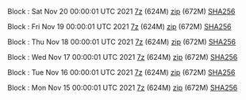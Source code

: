 Block : Sat Nov 20 00:00:01 UTC 2021 [7z](https://transfer.sh/sVNPi6/bootstrap.dat.20211120.7z) (624M) [zip](https://transfer.sh/aY18Hi/bootstrap.dat.20211120.zip) (672M) [SHA256](https://transfer.sh/2M9Kvf/sha256.txt)

Block : Fri Nov 19 00:00:01 UTC 2021 [7z](https://transfer.sh/Gonx9h/bootstrap.dat.20211119.7z) (624M) [zip](https://transfer.sh/wNOmqm/bootstrap.dat.20211119.zip) (672M) [SHA256](https://transfer.sh/j20T8V/sha256.txt)

Block : Thu Nov 18 00:00:01 UTC 2021 [7z](https://transfer.sh/JUmSKQ/bootstrap.dat.20211118.7z) (624M) [zip](https://transfer.sh/Vb25AF/bootstrap.dat.20211118.zip) (672M) [SHA256](https://transfer.sh/rom5A7/sha256.txt)

Block : Wed Nov 17 00:00:01 UTC 2021 [7z](https://transfer.sh/BMv4ck/bootstrap.dat.20211117.7z) (624M) [zip](https://transfer.sh/l87g9h/bootstrap.dat.20211117.zip) (672M) [SHA256](https://transfer.sh/JffjIz/sha256.txt)

Block : Tue Nov 16 00:00:01 UTC 2021 [7z](https://transfer.sh/1Q1hBX/bootstrap.dat.20211116.7z) (624M) [zip](https://transfer.sh/W2FpXW/bootstrap.dat.20211116.zip) (672M) [SHA256](https://transfer.sh/0jW9ei/sha256.txt)

Block : Mon Nov 15 00:00:01 UTC 2021 [7z](https://transfer.sh/MLf7Hy/bootstrap.dat.20211115.7z) (624M) [zip](https://transfer.sh/T9MP4c/bootstrap.dat.20211115.zip) (672M) [SHA256](https://transfer.sh/AybCvz/sha256.txt)
